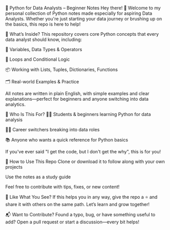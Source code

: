🐍 Python for Data Analysts – Beginner Notes
Hey there! 👋
Welcome to my personal collection of Python notes made especially for aspiring Data Analysts. Whether you're just starting your data journey or brushing up on the basics, this repo is here to help!

📘 What’s Inside?
This repository covers core Python concepts that every data analyst should know, including:

🧮 Variables, Data Types & Operators

🔁 Loops and Conditional Logic

📦 Working with Lists, Tuples, Dictionaries, Functions

🗂️ Real-world Examples & Practice

All notes are written in plain English, with simple examples and clear explanations—perfect for beginners and anyone switching into data analytics.

🚀 Who Is This For?
🧑‍🎓 Students & beginners learning Python for data analysis

🧑‍💻 Career switchers breaking into data roles

📚 Anyone who wants a quick reference for Python basics

If you've ever said "I get the code, but I don't get the why", this is for you!

🤝 How to Use This Repo
Clone or download it to follow along with your own projects

Use the notes as a study guide

Feel free to contribute with tips, fixes, or new content!

🌟 Like What You See?
If this helps you in any way, give the repo a ⭐ and share it with others on the same path. Let’s learn and grow together!

📬 Want to Contribute?
Found a typo, bug, or have something useful to add?
Open a pull request or start a discussion—every bit helps!

